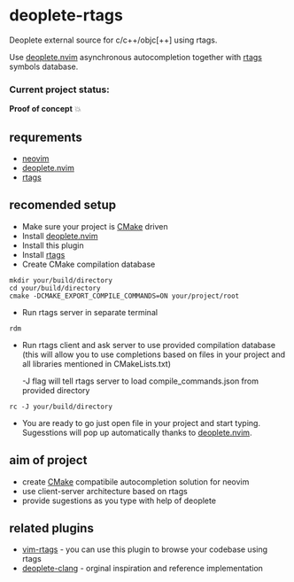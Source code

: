 # deoplete-rtags
Deoplete external source for c/c++/objc[++] using rtags.

Use [deoplete.nvim](https://github.com/Shougo/deoplete.nvim) asynchronous
autocompletion together with [rtags](https://github.com/Andersbakken/rtags)
symbols database.

### Current project status:
**Proof of concept** :boom:

## requrements
- [neovim](https://github.com/neovim/neovim)
- [deoplete.nvim](https://github.com/Shougo/deoplete.nvim)
- [rtags](https://github.com/Andersbakken/rtags)

## recomended setup
- Make sure your project is [CMake](https://github.com/Kitware/CMake) driven
- Install [deoplete.nvim](https://github.com/Shougo/deoplete.nvim)
- Install this plugin
- Install [rtags](https://github.com/Andersbakken/rtags)
- Create CMake compilation database
```
mkdir your/build/directory
cd your/build/directory
cmake -DCMAKE_EXPORT_COMPILE_COMMANDS=ON your/project/root
```
- Run rtags server in separate terminal
```
rdm
```
- Run rtags client and ask server to use provided compilation database (this
will allow you to use completions based on files in your project and all
libraries mentioned in CMakeLists.txt)

    -J flag will tell rtags server to load compile_commands.json from provided
directory
```
rc -J your/build/directory
```
- You are ready to go just open file in your project and start typing.
Sugesstions will pop up automatically thanks to
[deoplete.nvim](https://github.com/Shougo/deoplete.nvim).

## aim of project
- create [CMake](https://github.com/Kitware/CMake) compatibile autocompletion
solution for neovim
- use client-server architecture based on rtags
- provide sugestions as you type with help of deoplete


## related plugins
- [vim-rtags](https://github.com/lyuts/vim-rtags) - you can use this plugin to
browse your codebase using rtags
- [deoplete-clang](https://github.com/zchee/deoplete-clang) - orginal
inspiration and reference implementation
